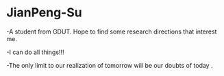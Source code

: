 # JianPeng-Su
-A student from GDUT. Hope to find some research directions that interest me.

-I can do all things!!!

-The only limit to our realization of tomorrow will be our doubts of today .
